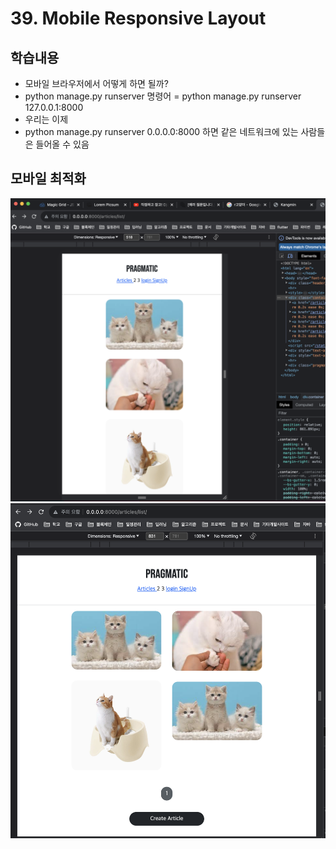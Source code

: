 # 39. Mobile Responsive Layout

## 학습내용
- 모바일 브라우저에서 어떻게 하면 될까?
- python manage.py runserver 명령어 = python manage.py runserver 127.0.0.1:8000
- 우리는 이제
- python manage.py runserver 0.0.0.0:8000 하면 같은 네트워크에 있는 사람들은 들어올 수 있음

## 모바일 최적화
![](https://github.com/KangminNa/Django_Pinterest/blob/main/39/1.png?raw=true)
![](https://github.com/KangminNa/Django_Pinterest/blob/main/39/2.png?raw=true)